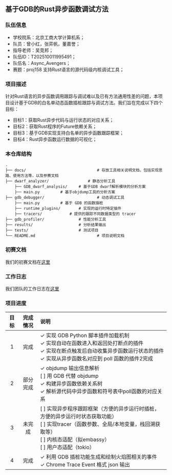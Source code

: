 ## 基于GDB的Rust异步函数调试方法

### 队伍信息

- 学校院系：北京工商大学计算机系；
- 队员：曾小红，张弈帆，董嘉誉；
- 指导老师：吴竞邦；
- 队伍ID：T202510011995491；
- 队伍名：Async_Avengers；
- 赛题：proj158 支持Rust语言的源代码级内核调试工具；

### 项目描述

针对Rust语言的异步函数调用跟踪与调试难以及已有方法通用性差的问题，本项目设计基于GDB的白名单动态函数插桩跟踪与调试方法。我们旨在完成以下四个目标：

- 目标1：获取Rust异步代码与运行状态的对应关系；
- 目标2：获取Rust程序的Future依赖关系；
- 目标3：基于GDB实现支持白名单的异步函数跟踪框架；
- 目标4：Rust异步函数运行数据的可视化；

### 本仓库结构

```
.
├── docs/                               # 存放工具相关说明文档，包括实现思路、使用方法等，以及参赛文档
├── dwarf_analyzer/	                # 静态分析工具
	├── GDB_dwarf_analysis/		# 基于GDB dwarf解析模块的分析方案
	├── main.py			# 基于objdump工具的分析方案
├── gdb_debugger/                       # 动态调试工具
	├── main.py			# 基于 GDB 的函数插桩
	├── runtime_plugins/		# 实现的运行时特定插件
    ├── tracers/			# 提供的跟踪不同数据类型的 tracer
├── gdb_profiler/   			# 性能分析工具
├── results/        			# 分析结果输出
├── tests/          			# 测试项目  
└── README.md                           # 项目说明文档

```

### 初赛文档
我们的初赛文档在[这里](https://github.com/Irissssaa/code-debug_Asynchronous-trace/blob/main/docs/%E5%88%9D%E8%B5%9B%E6%96%87%E6%A1%A3-Proj158-%E6%94%AF%E6%8C%81Rust%E8%AF%AD%E8%A8%80%E7%9A%84%E6%BA%90%E4%BB%A3%E7%A0%81%E7%BA%A7%E5%86%85%E6%A0%B8%E8%B0%83%E8%AF%95%E5%B7%A5%E5%85%B7.md)

### 工作日志

我们团队的工作日志在[这里](https://github.com/Irissssaa/code-debug_Asynchronous-trace/discussions)

### 项目进度

| 目标 | 完成情况 | 说明                                                         |
| :--: | :------: | :----------------------------------------------------------- |
|  1   |   完成   | ✓ 实现 GDB Python 脚本插件加载机制<br />✓ 实现自动在函数进入和返回处打断点的插件<br />✓ 实现在断点触发后自动收集异步函数运行状态的插件<br />✓ 实现从异步函数名对应到 poll 函数的插件2完成 |
|  2   | 部分完成 | ✓ objdump 输出信息解析<br />[ ] 用 GDB 代替 objdump<br /> ✓ 构建异步函数依赖关系树<br />✓ 解析源代码中异步函数和符号表中poll函数的对应关系 |
|  3   |  未完成  | [ ] 实现异步程序跟踪框架（方便的异步运行时插桩，方便的异步运行时状态获取功能）<br />[ ] 实现tracer（函数参数、全局/本地变量，栈回溯获取等）<br />[ ] 内核态适配（拟embassy）<br />[ ] 用户态适配（tokio） |
|  4   |   完成   | ✓ 利用 GDB 插桩功能生成和绘制火焰图相关的事件<br />✓ Chrome Trace Event 格式 json 输出 |

